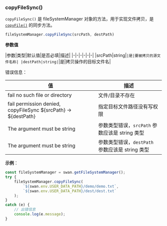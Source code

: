 ### copyFileSync()

`copyFileSync()` 是 fileSystemManager 对象的方法，用于实现文件拷贝，是 [`copyFile()`](#copyFile) 的同步方法。


```js
fileSystemManager.copyFileSync(srcPath, destPath)
```

**参数值**

|参数|类型|默认值|是否必填|描述|
|-|-|-|-|-|-|
|srcPath|string|``|是|要被拷贝的源文件名称|
|destPath|string|``|是|拷贝操作的目标文件名|

错误信息：

| 值                                     | 描述                                            |
| -------------------------------------- | -----------------------------------------------|
| fail no such file or directory | 文件/目录不存在                                      |
| fail permission denied, copyFileSync ${srcPath} -> ${destPath} | 指定目标文件路径没有写权限 |
| The argument must be string | 参数类型错误，`srcPath` 参数应该是 string 类型|
| The argument must be string | 参数类型错误，`destPath` 参数应该是 string 类型|


**示例**：

```js
const fileSystemManager = swan.getFileSystemManager();
try {
    fileSystemManager.copyFileSync(
        `${swan.env.USER_DATA_PATH}/demo/demo.txt`,
        `${swan.env.USER_DATA_PATH}/dest/dest.txt`
    );
}
catch (e) {
    // 出错信息
    console.log(e.message);
}
```